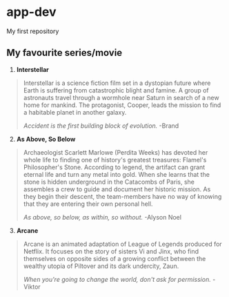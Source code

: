 # app-dev
My first repository

## My favourite series/movie
1. **Interstellar**
> Interstellar is a science fiction film set in a dystopian future where Earth is suffering from catastrophic blight and famine. A group of astronauts travel through a wormhole near Saturn in search of a new home for mankind. The protagonist, Cooper, leads the mission to find a habitable planet in another galaxy.
> 
> *Accident is the first building block of evolution.* -Brand
2. **As Above, So Below**
> Archaeologist Scarlett Marlowe (Perdita Weeks) has devoted her whole life to finding one of history's greatest treasures: Flamel's Philosopher's Stone. According to legend, the artifact can grant eternal life and turn any metal into gold. When she learns that the stone is hidden underground in the Catacombs of Paris, she assembles a crew to guide and document her historic mission. As they begin their descent, the team-members have no way of knowing that they are entering their own personal hell.
> 
> *As above, so below, as within, so without.* -Alyson Noel
3. **Arcane**
> Arcane is an animated adaptation of League of Legends produced for Netflix. It focuses on the story of sisters Vi and Jinx, who find themselves on opposite sides of a growing conflict between the wealthy utopia of Piltover and its dark undercity, Zaun.
> 
> *When you're going to change the world, don't ask for permission.* -Viktor
